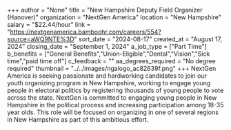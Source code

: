 +++
author = "None"
title = "New Hampshire Deputy Field Organizer (Hanover)"
organization = "NextGen America"
location = "New Hampshire"
salary = "$22.44/hour"
link = "https://nextgenamerica.bamboohr.com/careers/554?source=aWQ9NTE%3D"
sort_date = "2024-08-17"
created_at = "August 17, 2024"
closing_date = "September 1, 2024"
a_job_type = ["Part Time"]
b_benefits = ["General Benefits","Union-Eligible","Dental","Vision","Sick time","paid time off"]
c_feedback = ""
aa_degrees_required = "No degree required"
thumbnail = "../../images/ngalogo_ac82639f.png"
+++
NextGen America is seeking passionate and hardworking candidates to join our youth organizing program in New Hampshire, working to engage young people in electoral politics by registering thousands of young people to vote across the state. NextGen is committed to engaging young people in New Hampshire in the political process and increasing participation among 18-35 year olds. This role will be focused on organizing in one of several regions in New Hampshire as part of this ambitious effort. 